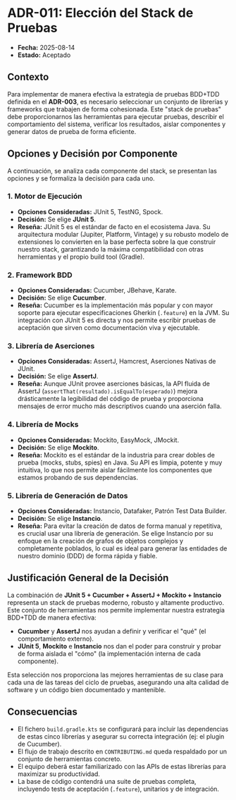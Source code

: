 # ADR-011: Elección del Stack de Pruebas

- **Fecha:** 2025-08-14
- **Estado:** Aceptado

## Contexto

Para implementar de manera efectiva la estrategia de pruebas BDD+TDD definida en el **ADR-003**, es necesario seleccionar un conjunto de librerías y frameworks que trabajen de forma cohesionada. Este "stack de pruebas" debe proporcionarnos las herramientas para ejecutar pruebas, describir el comportamiento del sistema, verificar los resultados, aislar componentes y generar datos de prueba de forma eficiente.

## Opciones y Decisión por Componente

A continuación, se analiza cada componente del stack, se presentan las opciones y se formaliza la decisión para cada uno.

### 1. Motor de Ejecución
* **Opciones Consideradas:** JUnit 5, TestNG, Spock.
* **Decisión:** Se elige **JUnit 5**.
* **Reseña:** JUnit 5 es el estándar de facto en el ecosistema Java. Su arquitectura modular (Jupiter, Platform, Vintage) y su robusto modelo de extensiones lo convierten en la base perfecta sobre la que construir nuestro stack, garantizando la máxima compatibilidad con otras herramientas y el propio build tool (Gradle).

### 2. Framework BDD
* **Opciones Consideradas:** Cucumber, JBehave, Karate.
* **Decisión:** Se elige **Cucumber**.
* **Reseña:** Cucumber es la implementación más popular y con mayor soporte para ejecutar especificaciones Gherkin (`.feature`) en la JVM. Su integración con JUnit 5 es directa y nos permite escribir pruebas de aceptación que sirven como documentación viva y ejecutable.

### 3. Librería de Aserciones
* **Opciones Consideradas:** AssertJ, Hamcrest, Aserciones Nativas de JUnit.
* **Decisión:** Se elige **AssertJ**.
* **Reseña:** Aunque JUnit provee aserciones básicas, la API fluida de AssertJ (`assertThat(resultado).isEqualTo(esperado)`) mejora drásticamente la legibilidad del código de prueba y proporciona mensajes de error mucho más descriptivos cuando una aserción falla.

### 4. Librería de Mocks
* **Opciones Consideradas:** Mockito, EasyMock, JMockit.
* **Decisión:** Se elige **Mockito**.
* **Reseña:** Mockito es el estándar de la industria para crear dobles de prueba (mocks, stubs, spies) en Java. Su API es limpia, potente y muy intuitiva, lo que nos permite aislar fácilmente los componentes que estamos probando de sus dependencias.

### 5. Librería de Generación de Datos
* **Opciones Consideradas:** Instancio, Datafaker, Patrón Test Data Builder.
* **Decisión:** Se elige **Instancio**.
* **Reseña:** Para evitar la creación de datos de forma manual y repetitiva, es crucial usar una librería de generación. Se elige Instancio por su enfoque en la creación de grafos de objetos complejos y completamente poblados, lo cual es ideal para generar las entidades de nuestro dominio (DDD) de forma rápida y fiable.

## Justificación General de la Decisión

La combinación de **JUnit 5 + Cucumber + AssertJ + Mockito + Instancio** representa un stack de pruebas moderno, robusto y altamente productivo. Este conjunto de herramientas nos permite implementar nuestra estrategia BDD+TDD de manera efectiva:
* **Cucumber** y **AssertJ** nos ayudan a definir y verificar el "qué" (el comportamiento externo).
* **JUnit 5**, **Mockito** e **Instancio** nos dan el poder para construir y probar de forma aislada el "cómo" (la implementación interna de cada componente).

Esta selección nos proporciona las mejores herramientas de su clase para cada una de las tareas del ciclo de pruebas, asegurando una alta calidad de software y un código bien documentado y mantenible.

## Consecuencias

* El fichero `build.gradle.kts` se configurará para incluir las dependencias de estas cinco librerías y asegurar su correcta integración (ej: el plugin de Cucumber).
* El flujo de trabajo descrito en `CONTRIBUTING.md` queda respaldado por un conjunto de herramientas concreto.
* El equipo deberá estar familiarizado con las APIs de estas librerías para maximizar su productividad.
* La base de código contendrá una suite de pruebas completa, incluyendo tests de aceptación (`.feature`), unitarios y de integración.